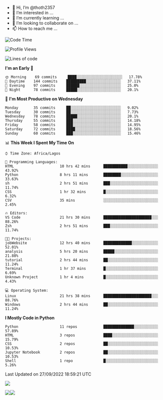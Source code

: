 <!---
thoth2357/thoth2357 is a ✨ special ✨ repository because its `README.md` (this file) appears on your GitHub profile.
You can click the Preview link to take a look at your changes.
--->

- 👋 Hi, I’m @thoth2357
- 👀 I’m interested in ...
- 🌱 I’m currently learning ...
- 💞️ I’m looking to collaborate on ...
- 📫 How to reach me ...




<!--START_SECTION:waka-->
![Code Time](http://img.shields.io/badge/Code%20Time-1%2C774%20hrs%2011%20mins-blue)

![Profile Views](http://img.shields.io/badge/Profile%20Views-0-blue)

![Lines of code](https://img.shields.io/badge/From%20Hello%20World%20I%27ve%20Written-433%20Thousand%20lines%20of%20code-blue)

**I'm an Early 🐤** 

```text
🌞 Morning    69 commits     ████░░░░░░░░░░░░░░░░░░░░░   17.78% 
🌆 Daytime    144 commits    █████████░░░░░░░░░░░░░░░░   37.11% 
🌃 Evening    97 commits     ██████░░░░░░░░░░░░░░░░░░░   25.0% 
🌙 Night      78 commits     █████░░░░░░░░░░░░░░░░░░░░   20.1%

```
📅 **I'm Most Productive on Wednesday** 

```text
Monday       35 commits     ██░░░░░░░░░░░░░░░░░░░░░░░   9.02% 
Tuesday      30 commits     ██░░░░░░░░░░░░░░░░░░░░░░░   7.73% 
Wednesday    78 commits     █████░░░░░░░░░░░░░░░░░░░░   20.1% 
Thursday     55 commits     ███░░░░░░░░░░░░░░░░░░░░░░   14.18% 
Friday       58 commits     ███░░░░░░░░░░░░░░░░░░░░░░   14.95% 
Saturday     72 commits     ████░░░░░░░░░░░░░░░░░░░░░   18.56% 
Sunday       60 commits     ███░░░░░░░░░░░░░░░░░░░░░░   15.46%

```


📊 **This Week I Spent My Time On** 

```text
⌚︎ Time Zone: Africa/Lagos

💬 Programming Languages: 
HTML                     10 hrs 42 mins      ███████████░░░░░░░░░░░░░░   43.92% 
Python                   8 hrs 11 mins       ████████░░░░░░░░░░░░░░░░░   33.63% 
sh                       2 hrs 51 mins       ███░░░░░░░░░░░░░░░░░░░░░░   11.74% 
CSS                      1 hr 32 mins        █░░░░░░░░░░░░░░░░░░░░░░░░   6.32% 
CSV                      35 mins             ░░░░░░░░░░░░░░░░░░░░░░░░░   2.45%

🔥 Editors: 
VS Code                  21 hrs 30 mins      ██████████████████████░░░   88.26% 
Zsh                      2 hrs 51 mins       ███░░░░░░░░░░░░░░░░░░░░░░   11.74%

🐱‍💻 Projects: 
jobWebsite               12 hrs 40 mins      █████████████░░░░░░░░░░░░   52.01% 
analysis                 5 hrs 20 mins       █████░░░░░░░░░░░░░░░░░░░░   21.88% 
tutorial                 2 hrs 44 mins       ██░░░░░░░░░░░░░░░░░░░░░░░   11.24% 
Terminal                 1 hr 37 mins        █░░░░░░░░░░░░░░░░░░░░░░░░   6.69% 
Unknown Project          1 hr 4 mins         █░░░░░░░░░░░░░░░░░░░░░░░░   4.43%

💻 Operating System: 
Linux                    21 hrs 38 mins      ██████████████████████░░░   88.76% 
Windows                  2 hrs 44 mins       ██░░░░░░░░░░░░░░░░░░░░░░░   11.24%

```

**I Mostly Code in Python** 

```text
Python                   11 repos            ██████████████░░░░░░░░░░░   57.89% 
HTML                     3 repos             ████░░░░░░░░░░░░░░░░░░░░░   15.79% 
CSS                      2 repos             ██░░░░░░░░░░░░░░░░░░░░░░░   10.53% 
Jupyter Notebook         2 repos             ██░░░░░░░░░░░░░░░░░░░░░░░   10.53% 
Shell                    1 repo              █░░░░░░░░░░░░░░░░░░░░░░░░   5.26%

```



 Last Updated on 27/09/2022 18:59:21 UTC
<!--END_SECTION:waka-->
![](http://github-profile-summary-cards.vercel.app/api/cards/profile-details?username=thoth2357&theme=2077)

![](http://github-profile-summary-cards.vercel.app/api/cards/stats?username=thoth2357&theme=2077)![](http://github-profile-summary-cards.vercel.app/api/cards/productive-time?username=thoth2357&theme=2077&utcOffset=8)
